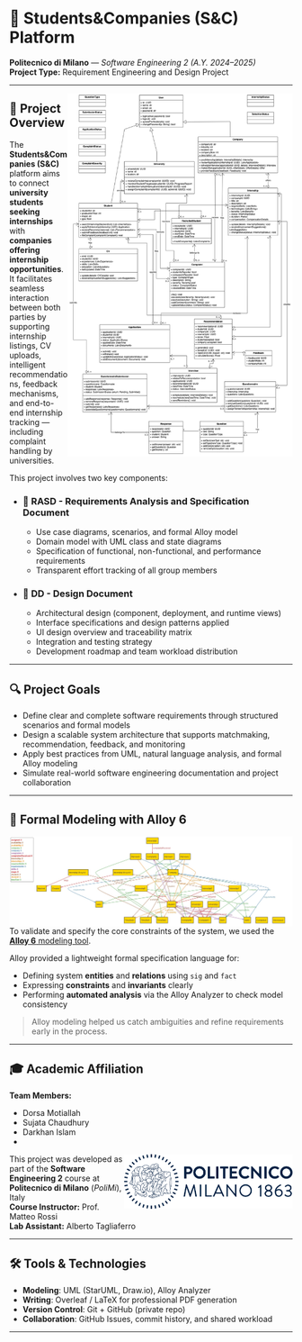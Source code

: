 # 💼 Students&Companies (S&C) Platform

**Politecnico di Milano** — *Software Engineering 2 (A.Y. 2024–2025)*  
**Project Type:** Requirement Engineering and Design Project  

---

<img src="Class Diagram.drawio (4).png" alt="Politecnico di Milano" width="400" align="right"/>

## 📌 Project Overview

The **Students&Companies (S&C)** platform aims to connect **university students seeking internships** with **companies offering internship opportunities**. It facilitates seamless interaction between both parties by supporting internship listings, CV uploads, intelligent recommendations, feedback mechanisms, and end-to-end internship tracking — including complaint handling by universities.

This project involves two key components:
 - ### 📘 RASD - Requirements Analysis and Specification Document

    - Use case diagrams, scenarios, and formal Alloy model
    - Domain model with UML class and state diagrams
    - Specification of functional, non-functional, and performance requirements
    - Transparent effort tracking of all group members

 - ### 📙 DD - Design Document

    - Architectural design (component, deployment, and runtime views)
    - Interface specifications and design patterns applied
    - UI design overview and traceability matrix
    - Integration and testing strategy
    - Development roadmap and team workload distribution

---

## 🔍 Project Goals

- Define clear and complete software requirements through structured scenarios and formal models
- Design a scalable system architecture that supports matchmaking, recommendation, feedback, and monitoring
- Apply best practices from UML, natural language analysis, and formal Alloy modeling
- Simulate real-world software engineering documentation and project collaboration

---
## 🧩 Formal Modeling with Alloy 6

<img src="Alloy2.jpg" alt="Politecnico di Milano" width="600" align="right"/>

To validate and specify the core constraints of the system, we used the [**Alloy 6** modeling tool](https://alloytools.org/).

Alloy provided a lightweight formal specification language for:

- Defining system **entities** and **relations** using `sig` and `fact`
- Expressing **constraints** and **invariants** clearly
- Performing **automated analysis** via the Alloy Analyzer to check model consistency

> Alloy modeling helped us catch ambiguities and refine requirements early in the process.
---
## 🎓 Academic Affiliation

**Team Members:**  
- Dorsa Motiallah  
- Sujata Chaudhury  
- Darkhan Islam
- 
<img src="polimi.png" alt="Politecnico di Milano" width="300" align="right"/>

This project was developed as part of the **Software Engineering 2** course at  
**Politecnico di Milano** (*PoliMi*), Italy  
**Course Instructor:** Prof. Matteo Rossi  
**Lab Assistant:** Alberto Tagliaferro  

---

## 🛠 Tools & Technologies

- **Modeling**: UML (StarUML, Draw.io), Alloy Analyzer
- **Writing**: Overleaf / LaTeX for professional PDF generation
- **Version Control**: Git + GitHub (private repo)
- **Collaboration**: GitHub Issues, commit history, and shared workload

---
